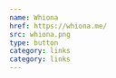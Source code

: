 ```yaml
---
name: Whiona
href: https://whiona.me/
src: whiona.png
type: button
category: links
category: links
---
```

